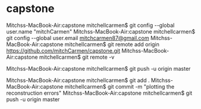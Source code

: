 # capstone

Mitchss-MacBook-Air:capstone mitchellcarmen$ git config --global user.name "mitchCarmen"
Mitchss-MacBook-Air:capstone mitchellcarmen$ git config --global user.email mitchcarmen87@gmail.com
Mitchss-MacBook-Air:capstone mitchellcarmen$ git remote add origin https://github.com/mitchCarmen/capstone.git
Mitchss-MacBook-Air:capstone mitchellcarmen$ git remote -v

Mitchss-MacBook-Air:capstone mitchellcarmen$ git push -u origin master

Mitchss-MacBook-Air:capstone mitchellcarmen$ git add .
Mitchss-MacBook-Air:capstone mitchellcarmen$ git commit -m "plotting the reconstruction errors"
Mitchss-MacBook-Air:capstone mitchellcarmen$ git push -u origin master
